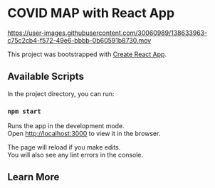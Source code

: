 # COVID MAP with React App

https://user-images.githubusercontent.com/30060989/138633963-c75c2cb4-f572-49e6-bbbb-0b60591b8730.mov





This project was bootstrapped with [Create React App](https://github.com/facebook/create-react-app).

## Available Scripts

In the project directory, you can run:

### `npm start`

Runs the app in the development mode.\
Open [http://localhost:3000](http://localhost:3000) to view it in the browser.

The page will reload if you make edits.\
You will also see any lint errors in the console.


## Learn More
